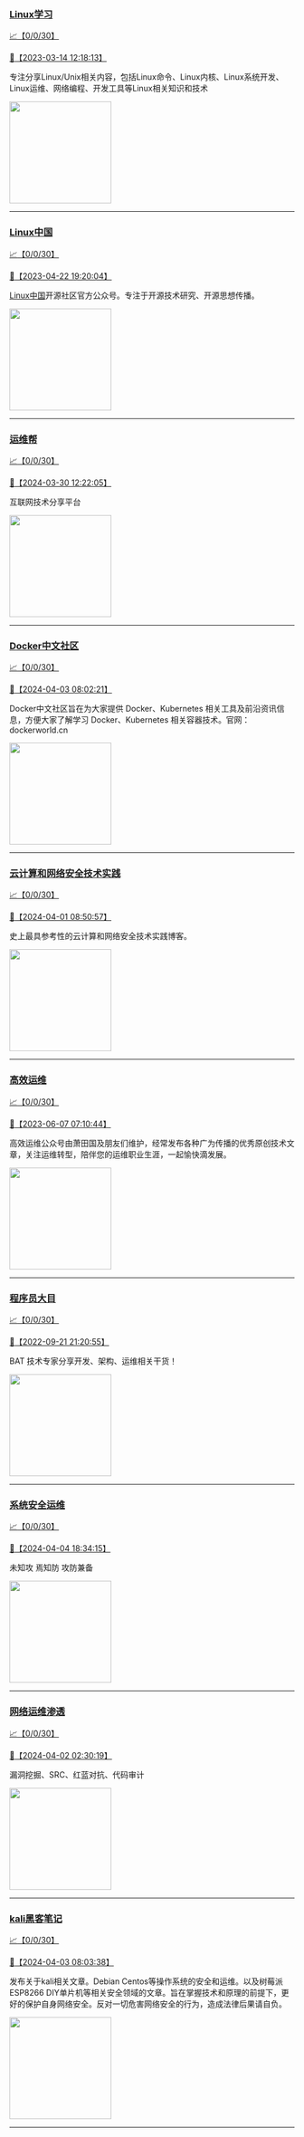 
### [Linux学习](http://wechat.doonsec.com/wechat_echarts/?biz=MzI4MDEwNzAzNg==)

[:chart_with_upwards_trend:【0/0/30】](http://wechat.doonsec.com/wechat_echarts/?biz=MzI4MDEwNzAzNg==)

[:camera_flash:【2023-03-14 12:18:13】](https://mp.weixin.qq.com/s?__biz=MzI4MDEwNzAzNg==&mid=2649460110&idx=2&sn=d76412a9e0687ffe50c359ea4332a1a2&chksm=f3a2acfdc4d525ebb2f44288f886f46ce16507e0305ee1fcc74cb305757dd68610e87f461665&scene=27#wechat_redirect)

专注分享Linux/Unix相关内容，包括Linux命令、Linux内核、Linux系统开发、Linux运维、网络编程、开发工具等Linux相关知识和技术

<img align="top" width="180" src="http://open.weixin.qq.com/qr/code?username=gh_cb990d3ccd5f" alt="" />

---


### [Linux中国](http://wechat.doonsec.com/wechat_echarts/?biz=MjM5NjQ4MjYwMQ==)

[:chart_with_upwards_trend:【0/0/30】](http://wechat.doonsec.com/wechat_echarts/?biz=MjM5NjQ4MjYwMQ==)

[:camera_flash:【2023-04-22 19:20:04】](https://mp.weixin.qq.com/s?__biz=MjM5NjQ4MjYwMQ==&mid=2664678930&idx=3&sn=e1cd00ae476511afb34f4785124fb41a&chksm=bdcffd548ab87442b492af73b3af4e275b5439bd53b739798b806ed6947ab03e47e8efbe9a59&scene=27#wechat_redirect)

[Linux中国](https://linux.cn/)开源社区官方公众号。专注于开源技术研究、开源思想传播。

<img align="top" width="180" src="http://open.weixin.qq.com/qr/code?username=gh_52ef55f8adfd" alt="" />

---


### [运维帮](http://wechat.doonsec.com/wechat_echarts/?biz=MzA3MzYwNjQ3NA==)

[:chart_with_upwards_trend:【0/0/30】](http://wechat.doonsec.com/wechat_echarts/?biz=MzA3MzYwNjQ3NA==)

[:camera_flash:【2024-03-30 12:22:05】](https://mp.weixin.qq.com/s?__biz=MzA3MzYwNjQ3NA==&mid=2651301318&idx=1&sn=029cd32ecd1ed1c33e212d891de7b69f&chksm=852f6094b039c5b9b524b4e9ac4d7d2cd4672710f545eb3079d7f8ebc39169f61df74849ccdf&scene=27&key=ecacf64676c8524d6191c9e1a6035d306887dfb9959ed059fb68a80a1573d8a96d32d61aed7d22b5afb981ad13d428254c369008c152174b633fa7f9a23d0cb2f26f688f9d2ab2400bf7a851edda767f6b28d5a26071c4a72548a27ef7dc10ddc8a1b9fef9ed9b4c4b248357d506cffd145f5278ea46eb5a1d5c6121b2f789fe&ascene=15&uin=MjM2NjMzNTUwNA%3D%3D&devicetype=Windows+10+x64&version=63060012&lang=zh_CN&session_us=gh_0fc477a2a8b1&countrycode=BJ&exportkey=n_ChQIAhIQA3mSYqs5TSW67u3yZErOwBLvAQIE97dBBAEAAAAAADdyEmjN9x4AAAAOpnltbLcz9gKNyK89dVj0lrVfRhuQZ%2F%2BOVeV0QDq8pym7gTLM2o6N6c5hyfOmKRLoUQfhoKAqeHKfLEI96qr2OSRiOdtlJZxbGwOOsGSjlLB30ueTCU6FXDa1Zx6Wdkqz81ZDD7CDPcYL7rRw9ZvCMsv8bj9SBWnJSYi69LVz7infzSdOj8JdO9i7dMQ51oVK%2FL%2FV506OSnUGkM0ZC5u90oQDdkrlUMblv55w9nRUGGARkI2TTImZHgmr8JdCDqXWu4fo14Bzw0ltFJFhjYIZ%2BaJU6ryVfq5H&acctmode=0&pass_ticket=oqAswFrjVXNDWEzRiiXAuIbyHCVieG43k53D3AFqLPJ2QehQhbR5UlO6O0CQgPuId%2FltKm5DzKK7Kg2BRbm2jA%3D%3D&wx_header=0&fontgear=2&scene=27#wechat_redirect)

互联网技术分享平台

<img align="top" width="180" src="http://open.weixin.qq.com/qr/code?username=gh_445a39329cd8" alt="" />

---


### [Docker中文社区](http://wechat.doonsec.com/wechat_echarts/?biz=MzI1NzI5NDM4Mw==)

[:chart_with_upwards_trend:【0/0/30】](http://wechat.doonsec.com/wechat_echarts/?biz=MzI1NzI5NDM4Mw==)

[:camera_flash:【2024-04-03 08:02:21】](https://mp.weixin.qq.com/s?__biz=MzI1NzI5NDM4Mw==&mid=2247497107&idx=1&sn=40cccacc0b8ef319801c0f9ae8591686&chksm=eb6ab50a6501c66887a413ff8313f88f9e38c5eb55fd8e9f29d5a60814672ea7df6e96bce6d0&scene=27&key=e17936814b511e5e675662b440343a9686c18a30178a3a1796e06def1ac3116bd3afecb1a767109645156c1fea2c1dc62d66716847dac830dd499146d1d1fce1b14b6e9343c8d218c431068c9059b02888ae551ebbbeefba3a343417f8e1920e4fd88e40ebb47acf933693ebb43b82b374be38987bedf3ac59ab1f80f1d7f72f&ascene=15&uin=MjM2NjMzNTUwNA%3D%3D&devicetype=Windows+10+x64&version=63060012&lang=zh_CN&session_us=gh_737fbe06535a&countrycode=BJ&exportkey=n_ChQIAhIQrVGIDsCd3LiOkZngyTtwnBLvAQIE97dBBAEAAAAAAE8MMHUXWvYAAAAOpnltbLcz9gKNyK89dVj0rlKNhsFYuw3nBcOGvu4OYRVjOsL%2B36VHGGa%2Bw3vCLwb%2FXWaxd0au05Z7fQQq9BYfnvD45tSQILZhnC01%2BonV%2FOSIqxPtCc%2FxIGp8SOOIdwLOscA8R4JAevtg0i%2FRRxtCjaS4hg2RICt6YmHpgXDUdqdF%2FXhJroHkwVjcxc3ENRjaMHmJOCoVYAnNfQmWDLYtlKUXXQa59NF%2BL4CPtNtVeZy%2BmIQFbermN3SgCgBtNahlxO1Skjv%2Bt%2BWLqY9UHpBPpZD9yM95SzCh&acctmode=0&pass_ticket=awVXdlukaFqQ4ZVlbs1GWxAvTbqiuD3MAGQtndJZkDbE0%2BFn1xro5X383vx1ee5kff1cXzkEwW7sWChcY9XlnQ%3D%3D&wx_header=0&fontgear=2&scene=27#wechat_redirect)

Docker中文社区旨在为大家提供 Docker、Kubernetes 相关工具及前沿资讯信息，方便大家了解学习 Docker、Kubernetes 相关容器技术。官网：dockerworld.cn

<img align="top" width="180" src="http://open.weixin.qq.com/qr/code?username=gh_8620cb9f61a5" alt="" />

---


### [云计算和网络安全技术实践](http://wechat.doonsec.com/wechat_echarts/?biz=MzA3MjM5MDc2Nw==)

[:chart_with_upwards_trend:【0/0/30】](http://wechat.doonsec.com/wechat_echarts/?biz=MzA3MjM5MDc2Nw==)

[:camera_flash:【2024-04-01 08:50:57】](https://mp.weixin.qq.com/s?__biz=MzA3MjM5MDc2Nw==&mid=2650748328&idx=1&sn=d97831fbf260f795b7702b8520bc28bc&chksm=861b041573b6561879893fd1cbf28a80b25203cf740914658a445fd67b7ab37b5de3c5d10a60&scene=27&key=853a7a7bb67b48b14797a2144e43a3d99e110c3eababf0da8992cd608c4ab86569cf9b18efe5f27294647c2cb05786fc4f5751ce41fb62607fef9bb7a2e1cdfc47965e4de096f687b0eebbc86a4738b3c9054aec0bf45c46c6586273208a894b84635734555c02b0bfb0b48436cbe5c57793b22a68e45a61df56bdc6006c7501&ascene=0&uin=MzgxODQ4MjMz&devicetype=Windows+10+x64&version=63090819&lang=zh_CN&countrycode=GY&exportkey=n_ChQIAhIQDgY6w6Jz7MaiPICPR58Y1xLgAQIE97dBBAEAAAAAADQiLAeGhUcAAAAOpnltbLcz9gKNyK89dVj0vdWqFK59R%2B57bFPZi%2FhqRK2STJxWYpvYOE2Dm7c54BvSII9SlAG%2F19ISLARgNvq3PiVNXziCLp24Xn3j4WPKrHq4I4Xa5BOejV7PIiCrHJzGxg6MoiwuXs0XSaQyJC%2BXiG4lNZZd1%2FDfj%2BA89c6eY7rfyzaj8tox%2FOLPTQ0jBHuo785dGF4kr8vTE%2FXdpuOL6pA9IfAVAXLXV5Dgkmx0Zg3dlvU8oLTnyyJpIYLs%2F5jkQfb%2FqInd9%2B4F&acctmode=0&pass_ticket=nhxQ%2B%2B0Bv5CQc%2F%2BkZufaC3hs7RU2PA%2FtjWUUu8Kp1%2BBRicf5haXdM2WHMfOYQceqaIYzCDM5WeRxu5j0PZsPxQ%3D%3D&wx_header=1&scene=27#wechat_redirect)

史上最具参考性的云计算和网络安全技术实践博客。

<img align="top" width="180" src="http://open.weixin.qq.com/qr/code?username=gh_34d6b0cb5633" alt="" />

---


### [高效运维](http://wechat.doonsec.com/wechat_echarts/?biz=MzA4Nzg5Nzc5OA==)

[:chart_with_upwards_trend:【0/0/30】](http://wechat.doonsec.com/wechat_echarts/?biz=MzA4Nzg5Nzc5OA==)

[:camera_flash:【2023-06-07 07:10:44】](https://mp.weixin.qq.com/s?__biz=MzA4Nzg5Nzc5OA==&mid=2651734637&idx=4&sn=2e47f69f965e98f599fed75ddb3837ef&chksm=8bc881c4bcbf08d2df71b5670c0499709a5281229287b15d178de64108ac464cd1f023287884&scene=27#wechat_redirect)

高效运维公众号由萧田国及朋友们维护，经常发布各种广为传播的优秀原创技术文章，关注运维转型，陪伴您的运维职业生涯，一起愉快滴发展。

<img align="top" width="180" src="http://open.weixin.qq.com/qr/code?username=gh_0fdeda7cb50a" alt="" />

---


### [程序员大目](http://wechat.doonsec.com/wechat_echarts/?biz=MzI4ODQ3NjE2OA==)

[:chart_with_upwards_trend:【0/0/30】](http://wechat.doonsec.com/wechat_echarts/?biz=MzI4ODQ3NjE2OA==)

[:camera_flash:【2022-09-21 21:20:55】](https://mp.weixin.qq.com/s?__biz=MzI4ODQ3NjE2OA==&mid=2247500356&idx=1&sn=69754a844e3a51a5427a0efec6aa45bd&chksm=ec3f5f23db48d6353810ef9157baf1fc90adbd884423aba73bd00450e5e6777e6e46dbe30489&scene=27&key=512fb80aa4f22d2a8ac8a7af6059d9b697eaef75ed0476d4690fc363cab93d636f7775d20d20fd3b1cd8bc051e62783ef79a2497a6b927846f0446f0af1324426177ebc087d480f11223e6aa409b2a26ab3d9ac220856bd51003dc89dc5306590dc812175fea69cf84266821b6f428181384d29a2d5a699f58c3d897ce4f980a&ascene=15&uin=MTA3Mzc3OTIzNQ%3D%3D&devicetype=Windows+Server+2016+x64&version=63070517&lang=zh_CN&session_us=gh_5f81484d311e&exportkey=AfaIj87lbeDD6CwHew4i%2FSM%3D&acctmode=0&pass_ticket=nP6spRM8hMyiazMifMuFetRdSji3u6F4iU1PoNglFE6zGbwDRWX%2F4QyvCBMQQBay&wx_header=0&fontgear=2&scene=27#wechat_redirect)

BAT 技术专家分享开发、架构、运维相关干货！

<img align="top" width="180" src="http://open.weixin.qq.com/qr/code?username=gh_e6849e368b5f" alt="" />

---


### [系统安全运维](http://wechat.doonsec.com/wechat_echarts/?biz=Mzk0NjE0NDc5OQ==)

[:chart_with_upwards_trend:【0/0/30】](http://wechat.doonsec.com/wechat_echarts/?biz=Mzk0NjE0NDc5OQ==)

[:camera_flash:【2024-04-04 18:34:15】](https://mp.weixin.qq.com/s?__biz=Mzk0NjE0NDc5OQ==&mid=2247523591&idx=2&sn=55abfba2c199eb1660d383f7e84622bc&chksm=c2cf9fe63c0b72f4ec2a3c4aa6510c07fe15bf15fbb938046a4cfdaa6506189073dc45b8da0d&scene=27&key=853a7a7bb67b48b1f8f7f7b858e47a762c42893a76b99e44af61e1ac29a05d0b24e934564d30739833e7b5a669085a283003dca172997ed11a37b572b7626e8eb36effb56d368b28c7a2b54612e35f0cde568c6703cb675fd93619e05b9aa1829e069205c7b31d757409c3c9f0192daae7b5f294f869a1b0b7dc2616f93ea42f&ascene=0&uin=MzgxODQ4MjMz&devicetype=Windows+10+x64&version=63090819&lang=zh_CN&countrycode=GY&exportkey=n_ChQIAhIQKqxhBjOgZ3DBQTsaqBhnFhLgAQIE97dBBAEAAAAAANjWGive%2FkMAAAAOpnltbLcz9gKNyK89dVj0fsq6fHjNWQrz%2BXsJWhVVUL9xgxgXgW7%2Bo2e47f%2BZXnKDwzknNqVbLrKQgviUI0zSnFpuK4uII3aXHjTKs8lc8e%2F3my9sfu3MUYXu%2F8BzD6PHpcK0p1RaNLR2Wv%2BKz%2FoDB487clDlRE9YTvcZmVtT%2BXo6J4rIdZvlMmwW3%2Fx3dB1VeGKuPqcTfKGLnwZWMkMC1Gj5fh0UrfpnbPNu0IEJ7wbr%2Bwoca3q%2Bk6IZ2%2BLHwPcNUaxQ7%2Fl8xMQo&acctmode=0&pass_ticket=4wXxijCLXWeas4Ng3XWaNL0OZXeqWhyC1MO0ho6GR6hvToFvxgAzJ5jpHUesvWIKqfm3LFWM8UlUx7JYE6eoSA%3D%3D&wx_header=1&scene=27#wechat_redirect)

未知攻 焉知防 攻防兼备

<img align="top" width="180" src="http://open.weixin.qq.com/qr/code?username=gh_2c298b630170" alt="" />

---


### [网络运维渗透](http://wechat.doonsec.com/wechat_echarts/?biz=MzA3MjMxODUwNg==)

[:chart_with_upwards_trend:【0/0/30】](http://wechat.doonsec.com/wechat_echarts/?biz=MzA3MjMxODUwNg==)

[:camera_flash:【2024-04-02 02:30:19】](https://mp.weixin.qq.com/s?__biz=MzA3MjMxODUwNg==&mid=2247486503&idx=1&sn=20bf2a16df41174035bab7ab277ca30c&chksm=9e47c5d7159f58628abbae5bb0687bf56b77b16c6a299ac5b07c3a299d78e722562c73fd9951&scene=27#wechat_redirect)

漏洞挖掘、SRC、红蓝对抗、代码审计

<img align="top" width="180" src="http://open.weixin.qq.com/qr/code?username=gh_304f5239b3b0" alt="" />

---


### [kali黑客笔记](http://wechat.doonsec.com/wechat_echarts/?biz=MzkxMzIwNTY1OA==)

[:chart_with_upwards_trend:【0/0/30】](http://wechat.doonsec.com/wechat_echarts/?biz=MzkxMzIwNTY1OA==)

[:camera_flash:【2024-04-03 08:03:38】](https://mp.weixin.qq.com/s?__biz=MzkxMzIwNTY1OA==&mid=2247504054&idx=1&sn=e85fdcf30016c7d73826d14e53c8561f&chksm=c0ddc9bd442621482d437f11afaf61d2e67ee59dfb3ca5604a011a8e6fe1af264bcf08238d4c&scene=27#wechat_redirect)

发布关于kali相关文章。Debian Centos等操作系统的安全和运维。以及树莓派 ESP8266 DIY单片机等相关安全领域的文章。旨在掌握技术和原理的前提下，更好的保护自身网络安全。反对一切危害网络安全的行为，造成法律后果请自负。

<img align="top" width="180" src="http://open.weixin.qq.com/qr/code?username=gh_fbcaf351ddc1" alt="" />

---

